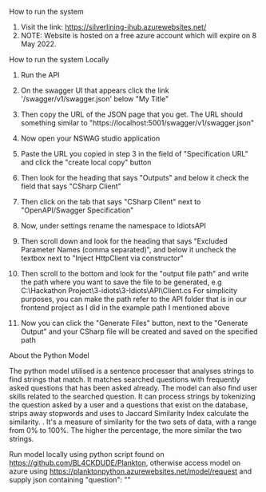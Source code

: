 How to run the system

1. Visit the link: https://silverlining-ihub.azurewebsites.net/
2. NOTE: Website is hosted on a free azure account which will expire on 8 May 2022.

How to run the system Locally

1. Run the API
2. On the swagger UI that appears click the link '/swagger/v1/swagger.json' below "My Title"
3. Then copy the URL of the JSON page that you get. The URL should something similar to "https://localhost:5001/swagger/v1/swagger.json"



4. Now open your NSWAG studio application
5. Paste the URL you copied in step 3 in the field of "Specification URL" and click the "create local copy" button



6. Then look for the heading that says "Outputs" and below it check the field that says "CSharp Client"
7. Then click on the tab that says "CSharp Client" next to "OpenAPI/Swagger Specification"



8. Now, under settings rename the namespace to IdiotsAPI
9. Then scroll down and look for the heading that says "Excluded Parameter Names (comma separated)", and below it uncheck the textbox next to "Inject HttpClient via constructor"
10. Then scroll to the bottom and look for the "output file path" and write the path where you want to save the file to be generated, e.g C:\Hackathon Project\3-idiots\3-Idiots\API\Client.cs
For simplicity purposes, you can make the path refer to the API folder that is in our frontend project as I did in the example path I mentioned above
11. Now you can click the "Generate Files" button, next to the "Generate Output" and your CSharp file will be created and saved on the specified path

About the Python Model

The python model utilised is a sentence processer that analyses strings to find strings that match. It matches searched questions with frequently asked questions that has been asked already. The model can also find user skills related to the searched question. It can process strings by tokenizing the question asked by a user and a questions that exist on the database, strips away stopwords and uses to Jaccard Similarity Index  calculate the similarity. . It's a measure of similarity for the two sets of data, with a range from 0% to 100%. The higher the percentage, the more similar the two strings.

Run model locally using python script found on https://github.com/BL4CKDUDE/Plankton, otherwise access model on azure using https://planktonpython.azurewebsites.net/model/request and supply json containing "question": "<your-question-here>"
